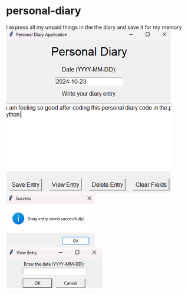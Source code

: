 # personal-diary
I express all my unsaid things in the the diary and save it for my memory
![set](https://github.com/Sanjeevwiz/personal-diary/blob/8c2fc058e1b21cc710b060c6168586f10c99790f/Screenshot%202024-11-23%20231713.png)
![set](https://github.com/Sanjeevwiz/personal-diary/blob/8c2fc058e1b21cc710b060c6168586f10c99790f/Screenshot%202024-11-23%20231719.png)
![set](https://github.com/Sanjeevwiz/personal-diary/blob/8c2fc058e1b21cc710b060c6168586f10c99790f/Screenshot%202024-11-23%20231743.png)

